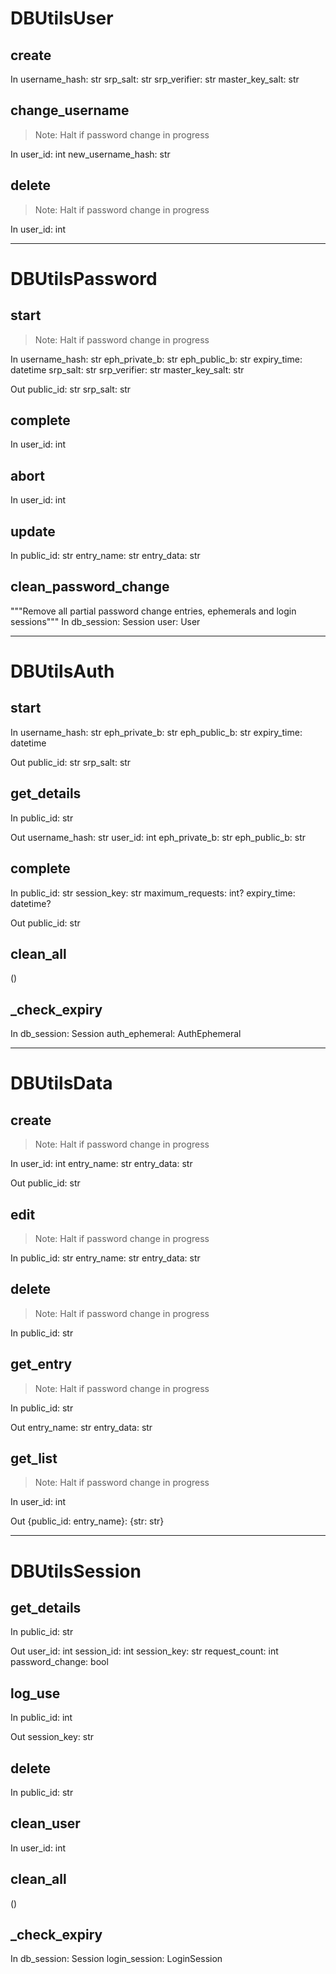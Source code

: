 # DBUtilsUser

## create
In
username_hash: str
srp_salt: str
srp_verifier: str
master_key_salt: str

## change_username
> Note: Halt if password change in progress

In
user_id: int
new_username_hash: str

## delete
> Note: Halt if password change in progress

In
user_id: int


---


# DBUtilsPassword

## start
> Note: Halt if password change in progress

In
username_hash: str
eph_private_b: str
eph_public_b: str
expiry_time: datetime
srp_salt: str
srp_verifier: str
master_key_salt: str

Out
public_id: str
srp_salt: str

## complete
In
user_id: int

## abort
In
user_id: int

## update
In
public_id: str
entry_name: str
entry_data: str

## clean_password_change
"""Remove all partial password change entries, ephemerals and login sessions"""
In
db_session: Session
user: User

---


# DBUtilsAuth

## start
In
username_hash: str
eph_private_b: str
eph_public_b: str
expiry_time: datetime

Out
public_id: str
srp_salt: str

## get_details
In
public_id: str

Out
username_hash: str
user_id: int
eph_private_b: str
eph_public_b: str

## complete
In
public_id: str
session_key: str
maximum_requests: int?
expiry_time: datetime?

Out
public_id: str

## clean_all
()

## _check_expiry
In
db_session: Session
auth_ephemeral: AuthEphemeral


---


# DBUtilsData

## create
> Note: Halt if password change in progress

In
user_id: int
entry_name: str
entry_data: str

Out
public_id: str

## edit
> Note: Halt if password change in progress

In
public_id: str
entry_name: str
entry_data: str

## delete
> Note: Halt if password change in progress

In
public_id: str

## get_entry
> Note: Halt if password change in progress

In
public_id: str

Out
entry_name: str
entry_data: str

## get_list
> Note: Halt if password change in progress

In
user_id: int

Out
{public_id: entry_name}: {str: str}


---


# DBUtilsSession

## get_details
In
public_id: str

Out
user_id: int
session_id: int
session_key: str
request_count: int
password_change: bool

## log_use
In
public_id: int

Out
session_key: str

## delete
In
public_id: str

## clean_user
In
user_id: int

## clean_all
()

## _check_expiry
In
db_session: Session
login_session: LoginSession
